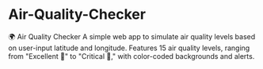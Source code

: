 # Air-Quality-Checker
🌍 Air Quality Checker A simple web app to simulate air quality levels based on user-input latitude and longitude. Features 15 air quality levels, ranging from "Excellent 🌱" to "Critical 🚨," with color-coded backgrounds and alerts.
